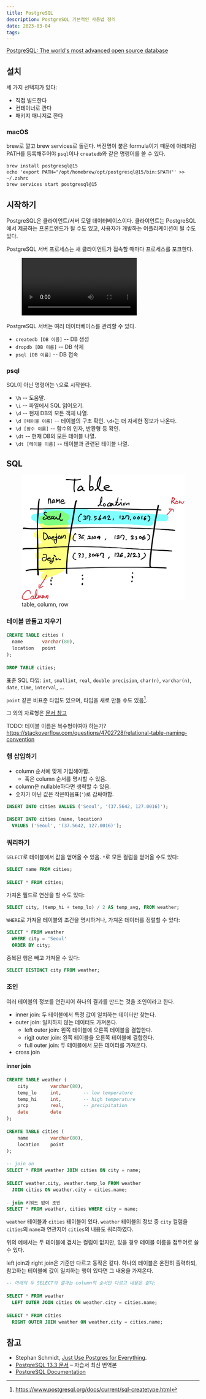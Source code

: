 ```yaml
---
title: PostgreSQL
description: PostgreSQL 기본적인 사용법 정리
date: 2023-03-04
tags:
---
```


[PostgreSQL: The world's most advanced open source database](https://www.postgresql.org/)

## 설치

세 가지 선택지가 있다:

- 직접 빌드한다
- 컨테이너로 깐다
- 패키지 매니저로 깐다

### macOS

brew로 깔고 brew services로 돌린다. 버전명이 붙은 formula이기 때문에 아래처럼 PATH를 등록해주어야 `psql`이나 `createdb`와 같은 명령어를 쓸 수 있다.

```
brew install postgresql@15
echo 'export PATH="/opt/homebrew/opt/postgresql@15/bin:$PATH"' >> ~/.zshrc
brew services start postgresql@15
```

## 시작하기

PostgreSQL은 클라이언트/서버 모델 데이터베이스이다. 클라이언트는 PostgreSQL에서
제공하는 프론트엔드가 될 수도 있고, 사용자가 개발하는 어플리케이션이 될 수도
있다.

PostgreSQL 서버 프로세스는 새 클라이언트가 접속할 때마다 프로세스를 포크한다.

<figure>
  <video src="/assets/postgresql-forks.webm" />
  <figcaption>클라이언트가 열고 닫힘에 따라 켜지고 꺼지는 fork 프로세스</figcaption>
</figure>

PostgreSQL 서버는 여러 데이터베이스를 관리할 수 있다.

- `createdb [DB 이름]` -- DB 생성
- `dropdb [DB 이름]` -- DB 삭제
- `psql [DB 이름]` -- DB 접속

### psql

SQL이 아닌 명령어는 `\`으로 시작한다.

- `\h` -- 도움말.
- `\i` -- 파일에서 SQL 읽어오기.
- `\d` -- 현재 DB의 모든 객체 나열.
- `\d [테이블 이름]` -- 테이블의 구조 확인. `\d+`는 더 자세한 정보가 나온다.
- `\d [함수 이름]` -- 함수의 인자, 반환형 등 확인.
- `\dt` -- 현재 DB의 모든 테이블 나열.
- `\dt [테이블 이름]` -- 테이블과 관련된 테이블 나열.

## SQL

<figure>
  <img src="/assets/table-row-column.png" />
  <figcaption>table, column, row</figcaption>
</figure>

### 테이블 만들고 지우기

```sql
CREATE TABLE cities (
  name       varchar(80),
  location   point
);

DROP TABLE cities;
```

표준 SQL 타입: `int`, `smallint`, `real`, `double precision`, `char(n)`,
`varchar(n)`, `date`, `time`, `interval`, ...

`point` 같은 비표준 타입도 있으며, 타입을 새로 만들 수도 있음[^1].

[^1]: https://www.postgresql.org/docs/current/sql-createtype.html

그 외의 자료형은 [문서 참고](https://www.postgresql.org/docs/current/datatype.html)

TODO: 테이블 이름은 복수형이여야 하는가?
https://stackoverflow.com/questions/4702728/relational-table-naming-convention

### 행 삽입하기

- column 순서에 맞게 기입해야함.
  - 혹은 column 순서를 명시할 수 있음.
- column은 nullable하다면 생략할 수 있음.
- 숫자가 아닌 값은 작은따옴표(`'`)로 감싸야함.

```sql
INSERT INTO cities VALUES ('Seoul', '(37.5642, 127.0016)');

INSERT INTO cities (name, location)
  VALUES ('Seoul', '(37.5642, 127.0016)');
```

### 쿼리하기

`SELECT`로 테이블에서 값을 얻어올 수 있음. `*`로 모든 컬럼을 얻어올 수도 있다:

```sql
SELECT name FROM cities;

SELECT * FROM cities;
```

가져온 필드로 연산을 할 수도 있다:

```sql
SELECT city, (temp_hi + temp_lo) / 2 AS temp_avg, FROM weather;
```

`WHERE`로 가져올 테이블의 조건을 명시하거나, 가져온 데이터를 정렬할 수 있다:

```sql
SELECT * FROM weather
  WHERE city = 'Seoul'
  ORDER BY city;
```

중복된 행은 빼고 가져올 수 있다:

```sql
SELECT DISTINCT city FROM weather;
```

### 조인

여러 테이블의 정보를 연관지어 하나의 결과를 만드는 것을 조인이라고 한다.

- inner join: 두 테이블에서 특정 값이 일치하는 데이터만 찾는다.
- outer join: 일치하지 않는 데이터도 가져온다.
  - left outer join: 왼쪽 테이블에 오른쪽 테이블을 결합한다.
  - rigjt outer join: 왼쪽 테이블을 오른쪽 테이블에 결합한다.
  - full outer join: 두 테이블에서 모든 데이터를 가져온다.
- cross join

#### inner join

```sql
CREATE TABLE weather (
	city		varchar(80),
	temp_lo		int,		-- low temperature
	temp_hi		int,		-- high temperature
	prcp		real,		-- precipitation
	date		date
);

CREATE TABLE cities (
	name		varchar(80),
	location	point
);

-- join on
SELECT * FROM weather JOIN cities ON city = name;

SELECT weather.city, weather.temp_lo FROM weather
  JOIN cities ON weather.city = cities.name;

- join 키워드 없이 조인
SELECT * FROM weather, cities WHERE city = name;
```

`weather` 테이블과 `cities` 테이블이 있다. `weather` 테이블의 정보 중 `city`
컬럼을 `cities`의 `name`과 연관지어 `cities`의 내용도 쿼리하였다.

위의 예에서는 두 테이블에 겹치는 컬럼이 없지만, 있을 경우 테이블 이름을
접두어로 쓸 수 있다.

left join과 right join은 기준만 다르고 동작은 같다. 하나의 테이블은 온전히
출력하되, 참고하는 테이블에 값이 일치하는 행이 있다면 그 내용을 가져온다.

```sql
-- 아래의 두 SELECT의 결과는 column의 순서만 다르고 내용은 같다:

SELECT * FROM weather
  LEFT OUTER JOIN cities ON weather.city = cities.name;

SELECT * FROM cities
  RIGHT OUTER JOIN weather ON weather.city = cities.name;
```

## 참고

- Stephan Schmidt, [Just Use Postgres for Everything](https://www.amazingcto.com/postgres-for-everything/).
- [PostgreSQL 13.3 문서](https://www.postgresql.kr/docs/13/) – 자습서 최신 번역본
- [PostgreSQL Documentation](https://www.postgresql.org/docs/current/tutorial-arch.html)
